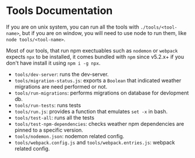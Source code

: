 # Tools Documentation

If you are on unix system, you can run all the tools with
`./tools/<tool-name>`, but if you are on window, you will need
to use node to run them, like `node tools/<tool-name>`.

Most of our tools, that run npm exectuables such as `nodemon` or `webpack`
expects `npx` to be installed, it comes bundled with `npm` since v5.2.x+ if
you don't have install it using `npm i -g npx`.

  - `tools/dev-server`: runs the dev-server.
  - `tools/migration-status.js`: exports a `Boolean` that indicated
    weather migrations are need performed or not.
  - `tools/run-migrations`: performs migrations on database for devlopment db.
  - `tools/run-tests`: runs tests
  - `tools/run.js`: provides a function that emulates `set -x` in bash.
  - `tools/test-all`: runs all the tests
  - `tools/test-npm-dependencies`: checks weather npm dependencies are pinned to a
  specific version.
  - `tools/nodemon.json`: nodemon related config.
  - `tools/webpack.config.js` and `tools/webpack.entries.js`: webpack related config.
